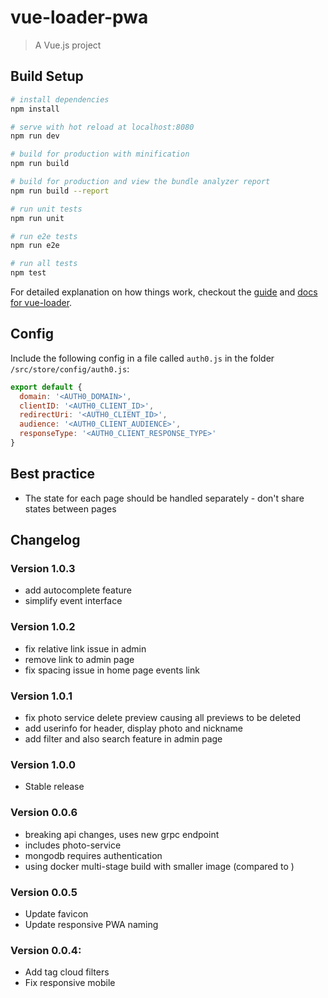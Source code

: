 # vue-loader-pwa

> A Vue.js project

## Build Setup

``` bash
# install dependencies
npm install

# serve with hot reload at localhost:8080
npm run dev

# build for production with minification
npm run build

# build for production and view the bundle analyzer report
npm run build --report

# run unit tests
npm run unit

# run e2e tests
npm run e2e

# run all tests
npm test
```

For detailed explanation on how things work, checkout the [guide](http://vuejs-templates.github.io/webpack/) and [docs for vue-loader](http://vuejs.github.io/vue-loader).


## Config

Include the following config in a file called `auth0.js` in the folder `/src/store/config/auth0.js`:

```js
export default {
  domain: '<AUTH0_DOMAIN>',
  clientID: '<AUTH0_CLIENT_ID>',
  redirectUri: '<AUTH0_CLIENT_ID>',
  audience: '<AUTH0_CLIENT_AUDIENCE>',
  responseType: '<AUTH0_CLIENT_RESPONSE_TYPE>'
}
```

## Best practice

- The state for each page should be handled separately - don't share states between pages


## Changelog

### Version 1.0.3
- add autocomplete feature
- simplify event interface

### Version 1.0.2
- fix relative link issue in admin
- remove link to admin page
- fix spacing issue in home page events link

### Version 1.0.1
- fix photo service delete preview causing all previews to be deleted
- add userinfo for header, display photo and nickname
- add filter and also search feature in admin page

### Version 1.0.0
- Stable release

### Version 0.0.6

- breaking api changes, uses new grpc endpoint
- includes photo-service
- mongodb requires authentication
- using docker multi-stage build with smaller image (compared to )

### Version 0.0.5
- Update favicon
- Update responsive PWA naming

### Version 0.0.4:
- Add tag cloud filters
- Fix responsive mobile
